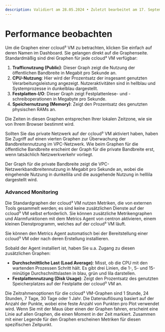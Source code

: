 ```yaml
---
description: Validiert am 28.05.2024 • Zuletzt bearbeitet am 17. September 2024
---
```


# Performance beobachten

Um die Graphen einer ccloud³ VM zu betrachten, klicken Sie einfach auf deren Namen im Dashboard. Sie gelangen direkt auf die Graphenseite. Standardmäßig sind drei Graphen für jede ccloud³ VM verfügbar:

1. **Trafficnutzung (Public)**: Dieser Graph zeigt die Nutzung der öffentlichen Bandbreite in Megabit pro Sekunde an.&#x20;
2. **CPU-Nutzung**: Hier wird der Prozentsatz der insgesamt genutzten Verarbeitungsleistung angezeigt. Nutzeraktivitäten sind in hellblau und Systemprozesse in dunkelblau dargestellt.
3. **Festplatten-I/O**: Dieser Graph zeigt Festplattenlese- und -schreiboperationen in Megabyte pro Sekunde.
4. **Speichernutzung (Memory)**: Zeigt den Prozentsatz des genutzten physischen RAMs an.

Die Zeiten in diesen Graphen entsprechen Ihrer lokalen Zeitzone, wie sie von Ihrem Browser bestimmt wird.

Sollten Sie das private Netzwerk auf der ccloud³ VM aktiviert haben, haben Sie Zugriff auf einen vierten Graphen zur Überwachung der Bandbreitennutzung im VPC-Netzwerk. Wie beim Graphen für die öffentliche Bandbreite erscheint der Graph für die private Bandbreite erst, wenn tatsächlich Netzwerkverkehr vorliegt.&#x20;

Der Graph für die private Bandbreite zeigt die VPC-Netzwerkbandbreitennutzung in Megabit pro Sekunde an, wobei die eingehende Nutzung in dunkellila und die ausgehende Nutzung in helllila dargestellt wird.



### Advanced Monitoring

Die Standardgraphen der ccloud³ VM nutzen Metriken, die von externen Tools gesammelt werden; es sind keine zusätzlichen Dienste auf der ccloud³ VM selbst erforderlich. Sie können zusätzliche Metrikengraphen und Alarmfunktionen mit dem Metrics Agent von centron aktivieren, einem kleinen Dienstprogramm, welches auf der ccloud³ VM läuft.

Sie können den Metrics Agent automatisch bei der Bereitstellung einer ccloud³ VM oder nach deren Erstellung installieren.

Sobald der Agent installiert ist, haben Sie u.a. Zugang zu diesen zusätzlichen Graphen:

* **Durchschnittliche Last (Load Average)**: Misst, ob die CPU mit den wartenden Prozessen Schritt hält. Es gibt drei Linien, die 1-, 5- und 15-minütige Durchschnittslasten in blau, grün und lila darstellen.
* **Festplattennutzung (Disk Usage)**: Zeigt den Prozentsatz des genutzten Speicherplatzes auf der Festplatte der ccloud³ VM an.

Die Zeitrahmenoptionen für die ccloud³ VM-Graphen sind 1 Stunde, 24 Stunden, 7 Tage, 30 Tage oder 1 Jahr. Die Datenauflösung basiert auf der Anzahl der Punkte, wobei eine feste Anzahl von Punkten pro Plot verwendet wird. Wenn Sie mit der Maus über einen der Graphen fahren, erscheint eine Linie auf allen Graphen, die einen Moment in der Zeit markiert. Zusammen mit einer Legende für den Graphen erscheinen Metriken für diesen spezifischen Zeitpunkt.
